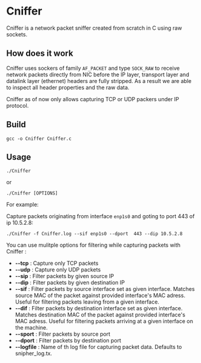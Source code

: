 # Cniffer

Cniffer is a network packet sniffer created from scratch in C using raw sockets.

## How does it work

Cniffer uses sockers of family `AF_PACKET` and type `SOCK_RAW` to receive network packets directly from NIC before the IP layer, transport layer and datalink layer (ethernet) headers are fully stripped.
As a result we are able to inspect all header properties and the raw data.

Cniffer as of now only allows capturing TCP or UDP packers under IP protocol.

## Build

```
gcc -o Cniffer Cniffer.c
```

## Usage

```
./Cniffer
```

or

```
./Cniffer [OPTIONS]
```

For example:

Capture packets originating from interface `enp1s0` and goting to port 443 of ip 10.5.2.8:

```
./Cniffer -f Cniffer.log --sif enp1s0 --dport  443 --dip 10.5.2.8
```

You can use mulitple options for filtering while capturing packets with Cniffer :

- **--tcp** : Capture only TCP packets
- **--udp** : Capture only UDP packets
- **--sip** : Filter packets by given source IP
- **--dip** : Filter packets by given destination IP
- **--sif** : Filter packets by source interface set as given interface. Matches source MAC of the packet against provided interface's MAC adress. Useful for filtering packets leaving from a given interface.
- **--dif** : Filter packets by destination interface set as given interface. Matches destination MAC of the packet against provided interface's MAC adress. Useful for filtering packets arriving at a given interface on the machine.
- **--sport** : Filter packets by source port
- **--dport** : Filter packets by destination port
- **--logfile** : Name of th log file for capturing packet data. Defaults to snipher_log.tx.
